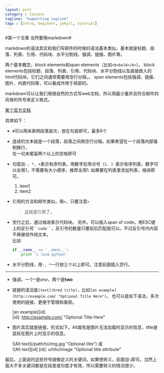 ```yaml
---
layout: post
category : lessons
tagline: "Supporting tagline"
tags : [intro, beginner, jekyll, tutorial]
---
```

#第一个文章 当然要用markdown#

markdown的语法其实和我们写邮件的时候的语法基本类似，基本就是标题、段落、列表、引用、代码块、水平分割线、强调、链接、图片等。

两个基本概念，block elements和span elements（比如`<b>bold</b>`）。
block elements包括标题、段落、列表、引用、代码块、水平分割线以及直接嵌入的html代码块，它们之间通常需要用空行分隔，。
span elements包括强调、链接、图片、内嵌代码等，可以看成作用于局部的。

markdown可以让我们用很自然的方式写web文档，所以用最少量并且符合邮件的风格的符号来定义格式。

[某个官方文档](http://daringfireball.net/projects/markdown/syntax#blockquote)

具体如下：
- `#`可以用来表明段落层次，放在句首即可，最多6个
- 连续的文本就是一个段落，段落之间用空行分隔。如果希望在一个段落内部强制换行，  
在一句末尾留两个以上的空格即可  
- 句首加`-, *, +`表示有序列表，用数字后带点号（`1. `）表示有序列表，数字可以全用1，不需要有大小顺序，推荐全用1. 
  如果要在列表里添加列表，缩进即可。
    1. item1
    2. item2
- 引用的方法和邮件类似，用`>`，只要注意`>`

    > 这就是引用了，

- 空行之后，通过缩进表示代码块。
  另外，可以插入span of code，用ESC键上的反引号` ``code`` `，反引号的数量只要前后匹配就可以。不过反引号内内容不再被视作纯文本。  
比如

  ```python
  if __name__ == '__main__':
      print 'i love python'
  ```
- 水平分割线，用`-, *`一行放三个以上即可。注意前面插入空行。

- - -
- 强调，一个`*`是*one*，两个是**two**
- 链接的语法是`[text](hred title)`，比如`[an example](http://example.com/ "Optional Title Here")`。 
  也可以是如下语法，多次使用的链接，更便于管理和美观。

    [an example]\[id]  
    \[id]: http://example.com/  "Optional Title Here"
- 图片其实就是链接，形式如下。Alt属性是图片无法加载时显示的信息，title是鼠标在图片上时显示的信息。

    !\[Alt text](/path/to/img.jpg "Optional title") 
    或  
    ![Alt text]\[id]
    \[id]: url/to/image  "Optional title attribute"
    
最后，上面说的这些符号就像定义的关键词，如果想转义，前面加`\`即可。当然上面大不多关键词都是在段首或句首才有效，所以需要转义的情况很少。
